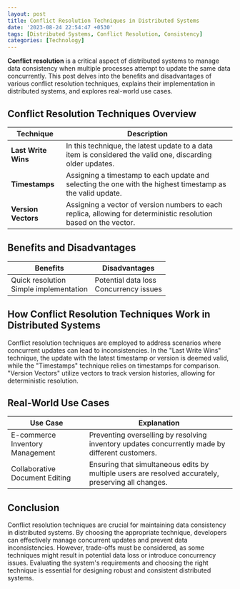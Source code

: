 ```yaml
---
layout: post
title: Conflict Resolution Techniques in Distributed Systems
date: '2023-08-24 22:54:47 +0530'
tags: [Distributed Systems, Conflict Resolution, Consistency]
categories: [Technology]
---
```


**Conflict resolution** is a critical aspect of distributed systems to manage data consistency when multiple processes attempt to update the same data concurrently. This post delves into the benefits and disadvantages of various conflict resolution techniques, explains their implementation in distributed systems, and explores real-world use cases.

## Conflict Resolution Techniques Overview

| Technique         | Description                                                   |
|-------------------|---------------------------------------------------------------|
| **Last Write Wins**| In this technique, the latest update to a data item is considered the valid one, discarding older updates. |
| **Timestamps**    | Assigning a timestamp to each update and selecting the one with the highest timestamp as the valid update. |
| **Version Vectors**| Assigning a vector of version numbers to each replica, allowing for deterministic resolution based on the vector. |

## Benefits and Disadvantages

| Benefits                                | Disadvantages                                |
|-----------------------------------------|----------------------------------------------|
| Quick resolution<br>Simple implementation | Potential data loss<br>Concurrency issues   |

## How Conflict Resolution Techniques Work in Distributed Systems

Conflict resolution techniques are employed to address scenarios where concurrent updates can lead to inconsistencies. In the "Last Write Wins" technique, the update with the latest timestamp or version is deemed valid, while the "Timestamps" technique relies on timestamps for comparison. "Version Vectors" utilize vectors to track version histories, allowing for deterministic resolution.

## Real-World Use Cases

| Use Case                               | Explanation                                 |
|----------------------------------------|---------------------------------------------|
| E-commerce Inventory Management        | Preventing overselling by resolving inventory updates concurrently made by different customers. |
| Collaborative Document Editing         | Ensuring that simultaneous edits by multiple users are resolved accurately, preserving all changes. |

## Conclusion

Conflict resolution techniques are crucial for maintaining data consistency in distributed systems. By choosing the appropriate technique, developers can effectively manage concurrent updates and prevent data inconsistencies. However, trade-offs must be considered, as some techniques might result in potential data loss or introduce concurrency issues. Evaluating the system's requirements and choosing the right technique is essential for designing robust and consistent distributed systems.